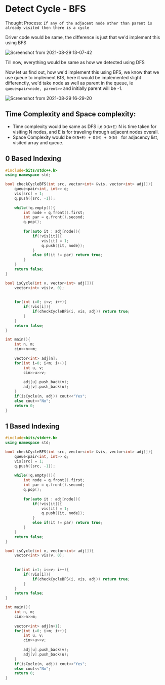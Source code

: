 # Detect Cycle - BFS

Thought Process: ``` If any of the adjacent node other than parent is already visited then there is a cycle ```

Driver code would be same, the difference is just that we'd implement this using BFS

![Screenshot from 2021-08-29 13-07-42](https://user-images.githubusercontent.com/42698268/131242624-8aec3194-591e-47fc-a2d9-d4b966e352d1.png)

Till now, everything would be same as how we detected using DFS

Now let us find out, how we'd implement this using BFS, we know that we use queue to implement BfS, here it would be implemented slight differenctly, we'd take node as well as parent in the queue, ie ```queue<pair<node, parent>>``` and initially parent will be -1.

![Screenshot from 2021-08-29 16-29-20](https://user-images.githubusercontent.com/42698268/131248051-2c25ee60-ad2f-4d31-8ee0-b77cb34bf6a1.png)

## Time Complexity and Space complexity:
* Time complexity would be same as DFS i,e ``` O(N+E) ``` N is time taken for visiting N nodes, and E is for traveling through adjacent nodes overall.
* Space Complexity would be ```O(N+E) + O(N) + O(N) ```  for adjacency list, visited array and queue.

## 0 Based Indexing

```cpp
#include<bits/stdc++.h>
using namespace std;

bool checkCycleBFS(int src, vector<int> &vis, vector<int> adj[]){
    queue<pair<int, int>> q;
    vis[src] = 1;
    q.push({src, -1});
    
    while(!q.empty()){
        int node = q.front().first;
        int par = q.front().second;
        q.pop();
        
        for(auto it : adj[node]){
            if(!vis[it]){
                vis[it] = 1;
                q.push({it, node});
            }
            else if(it != par) return true;
        }
    }
    return false;
}

bool isCycle(int v, vector<int> adj[]){
    vector<int> vis(v, 0);
    
    
    for(int i=0; i<v; i++){
        if(!vis[i]){
            if(checkCycleBFS(i, vis, adj)) return true;
        }
    }
    return false;
}

int main(){
    int n, m;
    cin>>n>>m;
    
    vector<int> adj[n];
    for(int i=0; i<m; i++){
        int u, v;
        cin>>u>>v;
        
        adj[u].push_back(v);
        adj[v].push_back(u);
    }
    if(isCycle(n, adj)) cout<<"Yes";
    else cout<<"No";
    return 0;
}
```

## 1 Based Indexing
```cpp
#include<bits/stdc++.h>
using namespace std;

bool checkCycleBFS(int src, vector<int> &vis, vector<int> adj[]){
    queue<pair<int, int>> q;
    vis[src] = 1;
    q.push({src, -1});
    
    while(!q.empty()){
        int node = q.front().first;
        int par = q.front().second;
        q.pop();
        
        for(auto it : adj[node]){
            if(!vis[it]){
                vis[it] = 1;
                q.push({it, node});
            }
            else if(it != par) return true;
        }
    }
    return false;
}

bool isCycle(int v, vector<int> adj[]){
    vector<int> vis(v, 0);
    
    
    for(int i=1; i<=v; i++){
        if(!vis[i]){
            if(checkCycleBFS(i, vis, adj)) return true;
        }
    }
    return false;
}

int main(){
    int n, m;
    cin>>n>>m;
    
    vector<int> adj[n+1];
    for(int i=0; i<m; i++){
        int u, v;
        cin>>u>>v;
        
        adj[u].push_back(v);
        adj[v].push_back(u);
    }
    if(isCycle(n, adj)) cout<<"Yes";
    else cout<<"No";
    return 0;
}
```
